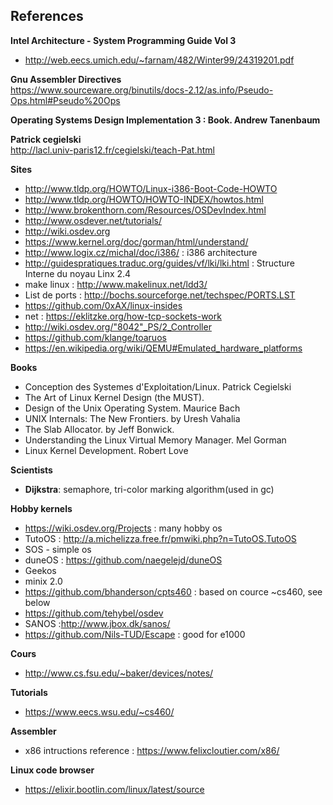 ## References

**Intel Architecture - System Programming Guide Vol 3**  
- http://web.eecs.umich.edu/~farnam/482/Winter99/24319201.pdf

**Gnu Assembler Directives**   
https://www.sourceware.org/binutils/docs-2.12/as.info/Pseudo-Ops.html#Pseudo%20Ops

**Operating Systems Design Implementation 3 : Book. Andrew Tanenbaum**

**Patrick cegielski**  
http://lacl.univ-paris12.fr/cegielski/teach-Pat.html

**Sites**
- http://www.tldp.org/HOWTO/Linux-i386-Boot-Code-HOWTO
- http://www.tldp.org/HOWTO/HOWTO-INDEX/howtos.html
- http://www.brokenthorn.com/Resources/OSDevIndex.html
- http://www.osdever.net/tutorials/
- http://wiki.osdev.org
- https://www.kernel.org/doc/gorman/html/understand/
- http://www.logix.cz/michal/doc/i386/ : i386 architecture
- http://guidespratiques.traduc.org/guides/vf/lki/lki.html : Structure Interne du noyau Linx 2.4
- make linux : http://www.makelinux.net/ldd3/
- List de ports : http://bochs.sourceforge.net/techspec/PORTS.LST
- https://github.com/0xAX/linux-insides
- net : https://eklitzke.org/how-tcp-sockets-work
- http://wiki.osdev.org/"8042"_PS/2_Controller
- https://github.com/klange/toaruos
- https://en.wikipedia.org/wiki/QEMU#Emulated_hardware_platforms

**Books**
- Conception des Systemes d'Exploitation/Linux. Patrick Cegielski
- The Art of Linux Kernel Design (the MUST).
- Design of the Unix Operating System. Maurice Bach
- UNIX Internals: The New Frontiers. by Uresh Vahalia
- The Slab Allocator. by Jeff Bonwick.
- Understanding the Linux Virtual Memory Manager. Mel Gorman
- Linux Kernel Development. Robert Love

**Scientists**  
   - **Dijkstra**: semaphore, tri-color marking algorithm(used in gc)
   
**Hobby kernels**
 - https://wiki.osdev.org/Projects : many hobby os
 - TutoOS : http://a.michelizza.free.fr/pmwiki.php?n=TutoOS.TutoOS
 - SOS - simple os
 - duneOS : https://github.com/naegelejd/duneOS
 - Geekos
 - minix 2.0
 - https://github.com/bhanderson/cpts460 : based on cource ~cs460, see below
 - https://github.com/tehybel/osdev
 - SANOS :http://www.jbox.dk/sanos/
 - https://github.com/Nils-TUD/Escape  : good for e1000

 
 
**Cours**  
 - http://www.cs.fsu.edu/~baker/devices/notes/


**Tutorials**
 - https://www.eecs.wsu.edu/~cs460/

**Assembler**  
- x86 intructions reference : https://www.felixcloutier.com/x86/

**Linux code browser**  
- https://elixir.bootlin.com/linux/latest/source

